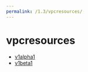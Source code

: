 ```yaml
---
permalink: /1.3/vpcresources/
---
```


# vpcresources



* [v1alpha1](v1alpha1/index.md)
* [v1beta1](v1beta1/index.md)